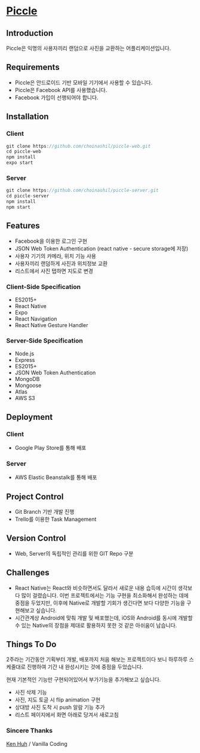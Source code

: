 # [Piccle](https://play.google.com/store/apps/details?id=com.nashu.piccle&rdid=com.nashu.piccle)



## Introduction
Piccle은 익명의 사용자끼리 랜덤으로 사진을 교환하는 어플리케이션입니다.



## Requirements
- Piccle은 안드로이드 기반 모바일 기기에서 사용할 수 있습니다.
- Piccle은 Facebook API를 사용했습니다.
- Facebook 가입이 선행되어야 합니다.



## Installation

### Client

```javascript
git clone https://github.com/choinashil/piccle-web.git
cd piccle-web
npm install
expo start
```

### Server

```javascript
git clone https://github.com/choinashil/piccle-server.git
cd piccle-server
npm install
npm start
```



## Features

- Facebook을 이용한 로그인 구현
- JSON Web Token Authentication (react native - secure storage에 저장)
- 사용자 기기의 카메라, 위치 기능 사용
- 사용자끼리 랜덤하게 사진과 위치정보 교환
- 리스트에서 사진 탭하면 지도로 변경



### Client-Side Specification

- ES2015+
- React Native
- Expo
- React Navigation
- React Native Gesture Handler



### Server-Side Specification

- Node.js
- Express
- ES2015+ 
- JSON Web Token Authentication
- MongoDB
- Mongoose
- Atlas
- AWS S3



## Deployment

### Client

- Google Play Store를 통해 배포

### Server

- AWS Elastic Beanstalk를 통해 배포



## Project Control
- Git Branch 기반 개발 진행
- Trello를 이용한 Task Management



## Version Control

- Web, Server의 독립적인 관리를 위한 GIT Repo 구분 



## Challenges

- React Native는 React와 비슷하면서도 달라서 새로운 내용 습득에 시간이 생각보다 많이 걸렸습니다. 이번 프로젝트에서는 기능 구현을 최소화해서 완성하는 데에 중점을 두었지만, 이후에 Native로 개발할 기회가 생긴다면 보다 다양한 기능을 구현해보고 싶습니다.
- 시간관계상 Android에 맞춰 개발 및 배포했는데,  iOS와 Android를 동시에 개발할 수 있는 Native의 장점을 제대로 활용하지 못한 것 같은 아쉬움이 남습니다. 



## Things To Do 

2주라는 기간동안 기획부터 개발, 배포까지 처음 해보는 프로젝트이다 보니 하루하루 스케줄대로 진행하여 기간 내 완성시키는 것에 중점을 두었습니다. 

현재 기본적인 기능만 구현되어있어서 부가기능을 추가해보고 싶습니다.

- 사진 삭제 기능
- 사진, 지도 토글 시 flip animation 구현
- 상대방 사진 도착 시 push 알람 기능 추가
- 리스트 페이지에서 화면 아래로 당겨서 새로고침 



### Sincere Thanks

[Ken Huh](https://github.com/Ken123777) / Vanilla Coding
